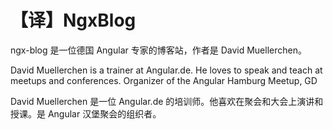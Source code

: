 # 【译】NgxBlog

ngx-blog 是一位德国 Angular 专家的博客站，作者是 David Muellerchen。

David Muellerchen is a trainer at Angular.de. He loves to speak and teach at meetups and conferences. Organizer of the Angular Hamburg Meetup, GD

David Muellerchen 是一位 Angular.de 的培训师。他喜欢在聚会和大会上演讲和授课。是 Angular 汉堡聚会的组织者。
